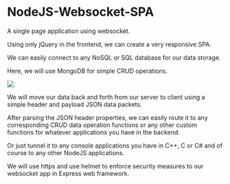 # NodeJS-Websocket-SPA
A single page application using websocket.

Using only jQuery in the frontend, we can create a very responsive SPA.

We can easily connect to any NoSQL or SQL database for our data storage.

Here, we will use MongoDB for simple CRUD operations.

![](https://github.com/EdoLabWorks/ximgs/blob/master/WebSocketSPA.png)

We will move our data back and forth from our server to client using a simple header and payload JSON data packets.

After parsing the JSON header properties, we can easily route it to any corresponding CRUD data operation functions or any other custom functions for whatever applications you have in the backend.

Or just tunnel it to any console applications you have in C++, C or C# and of course to any other NodeJS applications.

We will use https and use helmet to enforce security measures to our websocket app in Express web framework.







